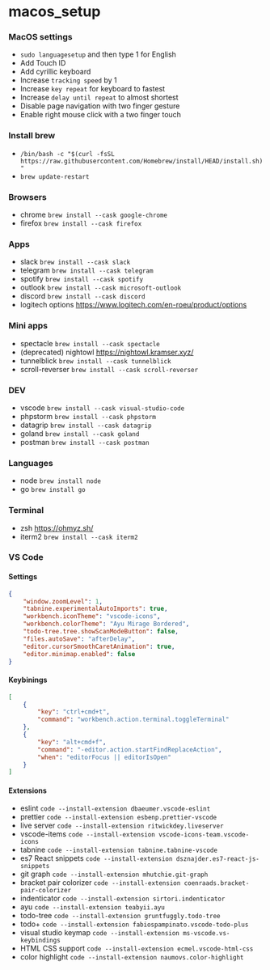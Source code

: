 # macos_setup

### MacOS settings
- `sudo languagesetup` and then type 1 for English 
- Add Touch ID
- Add cyrillic keyboard
- Increase `tracking speed` by 1
- Increase `key repeat` for keyboard to fastest
- Increase `delay until repeat` to almost shortest
- Disable page navigation with two finger gesture
- Enable right mouse click with a two finger touch

### Install brew
- `/bin/bash -c "$(curl -fsSL https://raw.githubusercontent.com/Homebrew/install/HEAD/install.sh)"`
- `brew update-restart`

### Browsers
- chrome `brew install --cask google-chrome`
- firefox `brew install --cask firefox`

### Apps
- slack `brew install --cask slack`
- telegram `brew install --cask telegram`
- spotify `brew install --cask spotify`
- outlook `brew install --cask microsoft-outlook`
- discord `brew install --cask discord`
- logitech options https://www.logitech.com/en-roeu/product/options

### Mini apps
- spectacle `brew install --cask spectacle`
- (deprecated) nightowl https://nightowl.kramser.xyz/
- tunnelblick `brew install --cask tunnelblick`
- scroll-reverser `brew install --cask scroll-reverser`

### DEV
- vscode `brew install --cask visual-studio-code`
- phpstorm `brew install --cask phpstorm`
- datagrip `brew install --cask datagrip`
- goland `brew install --cask goland`
- postman `brew install --cask postman`

### Languages
- node `brew install node`
- go `brew install go`

### Terminal
- zsh https://ohmyz.sh/
- iterm2 `brew install --cask iterm2`

### VS Code

#### Settings
```json
{
    "window.zoomLevel": 1,
    "tabnine.experimentalAutoImports": true,
    "workbench.iconTheme": "vscode-icons",
    "workbench.colorTheme": "Ayu Mirage Bordered",
    "todo-tree.tree.showScanModeButton": false,
    "files.autoSave": "afterDelay",
    "editor.cursorSmoothCaretAnimation": true,
    "editor.minimap.enabled": false
}
```

#### Keybinings
```json
[
    {
        "key": "ctrl+cmd+t",
        "command": "workbench.action.terminal.toggleTerminal"
    },
    {
        "key": "alt+cmd+f",
        "command": "-editor.action.startFindReplaceAction",
        "when": "editorFocus || editorIsOpen"
    }
]
```

#### Extensions
- eslint `code --install-extension dbaeumer.vscode-eslint`
- prettier `code --install-extension esbenp.prettier-vscode`
- live server `code --install-extension ritwickdey.liveserver`
- vscode-items `code --install-extension vscode-icons-team.vscode-icons`
- tabnine `code --install-extension tabnine.tabnine-vscode`
- es7 React snippets `code --install-extension dsznajder.es7-react-js-snippets`
- git graph `code --install-extension mhutchie.git-graph`
- bracket pair colorizer `code --install-extension coenraads.bracket-pair-colorizer`
- indenticator `code --install-extension sirtori.indenticator`
- ayu `code --install-extension teabyii.ayu`
- todo-tree `code --install-extension gruntfuggly.todo-tree`
- todo+ `code --install-extension fabiospampinato.vscode-todo-plus`
- visual studio keymap `code --install-extension ms-vscode.vs-keybindings`
- HTML CSS support `code --install-extension ecmel.vscode-html-css`
- color highlight `code --install-extension naumovs.color-highlight`


